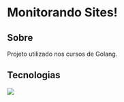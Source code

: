 <h1>Monitorando Sites!</h1>

<h2> Sobre</h2>
<p>Projeto utilizado nos cursos de Golang.</p>

## Tecnologias
<div>
   <img src="https://img.shields.io/badge/-Go-00ADD8?style=for-the-badge&logo=go&logoColor=white">
 
</div>
